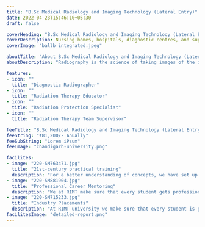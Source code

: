 ```yaml
---
title: "B.Sc Medical Radiology and Imaging Technology (Lateral Entry)"
date: 2022-04-23T15:46:10+05:30
draft: false

coverHeading: "B.Sc Medical Radiology and Imaging Technology (Lateral Entry)"
coverDescription: Nursing homes, hospitals, diagnostic centres, and super-specialty hospitals are among the places where radiography is in high demand. Students can work part-time or full-time in this sector, as well as do research."
coverImage: "ballb integrated.jpeg"

aboutTitle: "About B.Sc Medical Radiology and Imaging Technology (Lateral Entry)"
aboutDescription: "Radiography is the science of taking images of the internal and hidden portions of the human body for diagnostic purpose Using Ultrasound, X-ray, CT scan, MRI, etc. comes under the realm of Radiography. Radiography, a promineny paramedical professional course is meant to create professionals expert in diagnostic tests for medical treatment with the use of radiation.There is huge scope for Radiographers in Healthcare industry, Diagnostic Department, Intensive Care Units of Hospital and Operating Theatre. It is worth mentioning that radiographers who can perform the ultrasound test are known as sonographers."

features:
- icon: ""
  title: "Diagnostic Radiographer"
- icon: ""
  title: "Radiation Therapy Educator"
- icon: ""
  title: "Radiation Protection Specialist"
- icon: ""
  title: "Radiation Therapy Team Supervisor"

feeTitle: "B.Sc Medical Radiology and Imaging Technology (Lateral Entry)"
feeString: "₹81,200/- Anually"
feeSubString: "Lorem iPsum"
feeImage: "chandigarh-university.png"

facilites:
- image: "220-SM763471.jpg"
  title: "21st-century practical training"
  description: "For a better understanding of concepts, we have set up advanced 21st-century tools equipped with advanced training methods so that students can learn every concept practically in a better way."
- image: "220-SM881904.jpg"
  title: "Professional Career Mentoring"
  description: "We at RIMT make sure that every student gets professional career mentoring from the industry experts to set career targets & for this we have created a career & placement cell too."
- image: "220-SM715233.jpg"
  title: "Industry Placements"
  description: "At RIMT university we make sure that every student is getting placed, each year more than 500 companies visit the campus of RIMT to hire our brightest of the talents"
facilitesImage: "detailed-report.png"
---
```


